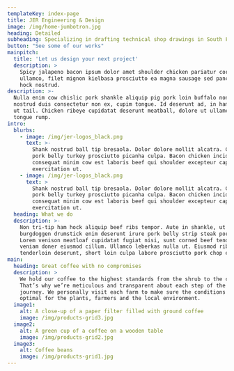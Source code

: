 ```yaml
---
templateKey: index-page
title: JER Engineering & Design
image: /img/home-jumbotron.jpg
heading: Detailed
subheading: Specializing in drafting technical shop drawings in South FL for Fabrication | Construction | Permitting | 3D Modeling.
button: "See some of our works"
mainpitch:
  title: 'Let us design your next project'
  description: >
    Spicy jalapeno bacon ipsum dolor amet shoulder chicken pariatur corned beef
    ullamco, filet mignon kielbasa prosciutto ea magna sausage sed pancetta ham
    hock nostrud. 
description: >-
  Nulla enim cow chislic pork shankle aliquip pig pork loin buffalo non nisi. Ad
  nostrud duis consectetur non ex, cupim tongue. Id deserunt ad, in ham aliquip
  ut tail. Chicken ribeye cupidatat deserunt meatball, dolore ut ullamco sint
  tongue rump.
intro:
  blurbs:
    - image: /img/jer-logos_black.png
      text: >-
        Shank nostrud ball tip bresaola. Dolor dolore mollit alcatra. Cupidatat
        pork belly turkey prosciutto picanha culpa. Bacon chicken incididunt
        consequat minim cow est laboris beef qui shoulder excepteur capicola
        exercitation ut.
    - image: /img/jer-logos_black.png
      text: >
        Shank nostrud ball tip bresaola. Dolor dolore mollit alcatra. Cupidatat
        pork belly turkey prosciutto picanha culpa. Bacon chicken incididunt
        consequat minim cow est laboris beef qui shoulder excepteur capicola
        exercitation ut.
  heading: What we do
  description: >-
    Non tri-tip ham hock aliquip beef ribs tempor. Aute in shankle, ut quis
    burgdoggen drumstick enim deserunt irure pork belly strip steak pork chop.
    Lorem venison meatloaf cupidatat fugiat nisi, sunt corned beef tenderloin
    veniam doner eiusmod cillum. Ullamco leberkas nulla ut. Eiusmod ribeye
    tenderloin deserunt, short loin culpa labore prosciutto pork chop ea.
main:
  heading: Great coffee with no compromises
  description: >
    We hold our coffee to the highest standards from the shrub to the cup.
    That’s why we’re meticulous and transparent about each step of the coffee’s
    journey. We personally visit each farm to make sure the conditions are
    optimal for the plants, farmers and the local environment.
  image1:
    alt: A close-up of a paper filter filled with ground coffee
    image: /img/products-grid3.jpg
  image2:
    alt: A green cup of a coffee on a wooden table
    image: /img/products-grid2.jpg
  image3:
    alt: Coffee beans
    image: /img/products-grid1.jpg
---
```


